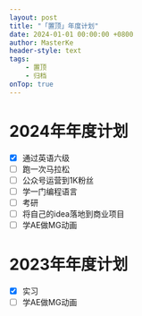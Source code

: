 ```yaml
---
layout: post
title: "「置顶」年度计划"
date: 2024-01-01 00:00:00 +0800
author: MasterKe
header-style: text
tags:
    - 置顶
    - 归档
onTop: true
---
```


# 2024年年度计划
- [x] 通过英语六级
- [ ] 跑一次马拉松
- [ ] 公众号运营到1K粉丝
- [ ] 学一门编程语言
- [ ] 考研
- [ ] 将自己的idea落地到商业项目
- [ ] 学AE做MG动画

# 2023年年度计划
- [x] 实习
- [ ] 学AE做MG动画